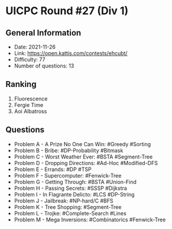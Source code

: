 # UICPC Round #27 (Div 1)
## General Information
- Date: 2021-11-26
- Link: https://open.kattis.com/contests/ehcubt/
- Difficulty: 77
- Number of questions: 13
## Ranking
1. Fluorescence
2. Fergie Time
3. Aoi Albatross
## Questions
- Problem A - A Prize No One Can Win: #Greedy #Sorting
- Problem B - Bribe: #DP-Probability #Bitmask
- Problem C - Worst Weather Ever: #BSTA #Segment-Tree
- Problem D - Dropping Directions: #Ad-Hoc #Modified-DFS
- Problem E - Errands: #DP #TSP
- Problem F - Supercomputer: #Fenwick-Tree
- Problem G - Getting Through: #BSTA #Union-Find
- Problem H - Passing Secrets: #SSSP #Dijkstra
- Problem I - In Flagrante Delicto: #LCS #DP-String
- Problem J - Jailbreak: #NP-hard/C #BFS
- Problem K - Tree Shopping: #Segment-Tree
- Problem L - Trojke: #Complete-Search #Lines
- Problem M - Mega Inversions: #Combinatorics #Fenwick-Tree
